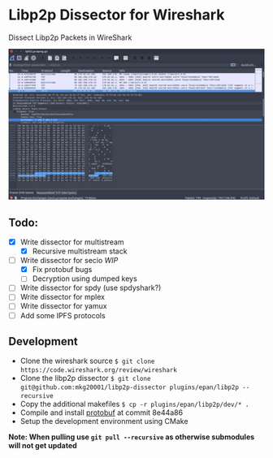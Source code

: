 # Libp2p Dissector for Wireshark

Dissect Libp2p Packets in WireShark

![Screenshot](/img/screenshot.png?raw=true)

## Todo:
 - [x] Write dissector for multistream
    - [x] Recursive multistream stack
 - [ ] Write dissector for secio _WIP_
    - [x] Fix protobuf bugs
    - [ ] Decryption using dumped keys
 - [ ] Write dissector for spdy (use spdyshark?)
 - [ ] Write dissector for mplex
 - [ ] Write dissector for yamux
 - [ ] Add some IPFS protocols

## Development

- Clone the wireshark source `$ git clone https://code.wireshark.org/review/wireshark`
- Clone the libp2p dissector `$ git clone git@github.com:mkg20001/libp2p-dissector plugins/epan/libp2p --recursive`
- Copy the additional makefiles `$ cp -r plugins/epan/libp2p/dev/* .`
- Compile and install [protobuf](https://github.com/google/protobuf) at commit 8e44a86
- Setup the development environment using CMake

**Note: When pulling use `git pull --recursive` as otherwise submodules will not get updated**
